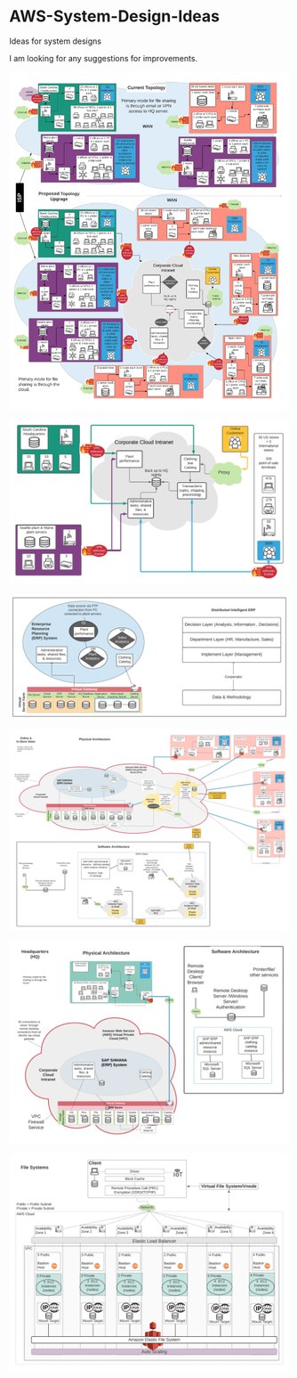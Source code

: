 # AWS-System-Design-Ideas
Ideas for system designs 

I am looking for any suggestions for improvements.

![diagram](https://github.com/llinzy/AWS-System-Design-Ideas/blob/main/Topology%20Upgrade.png)

![diagram](https://github.com/llinzy/AWS-System-Design-Ideas/blob/main/Cloud%20Intranet%20Diagram.png)

![diagram](https://github.com/llinzy/AWS-System-Design-Ideas/blob/main/ERP.png)

![diagram](https://github.com/llinzy/AWS-System-Design-Ideas/blob/main/upgraded%20online%20and%20in-store.png)

![diagram](https://github.com/llinzy/AWS-System-Design-Ideas/blob/main/upgraded%20HQ.png)

![diagram](https://github.com/llinzy/AWS-System-Design-Ideas/blob/main/Upgraded%20fs.png)
